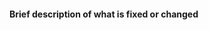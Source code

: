 

#### Brief description of what is fixed or changed

<!-- If this pull request fixes an issue, write "Fixes gh-NNNN" in that exact
format, e.g. "Fixes gh-1234". See
https://github.com/blog/1506-closing-issues-via-pull-requests . Please also
write a comment on that issue linking back to this pull request once it is
open.

OR/AND

Describe your changes here
-->

